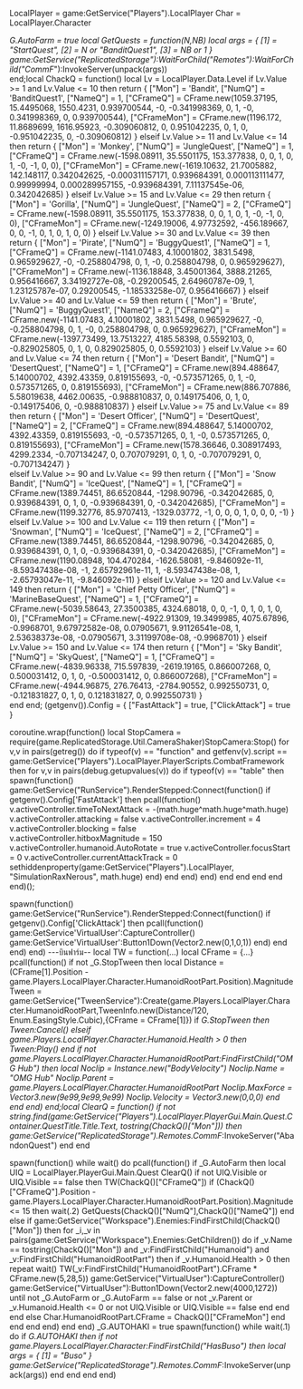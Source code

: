 LocalPlayer = game:GetService("Players").LocalPlayer
Char = LocalPlayer.Character

_G.AutoFarm = true
local GetQuests = function(N,NB)
    local args = {
        [1] = "StartQuest",
        [2] = N or "BanditQuest1",
        [3] = NB or 1
    }
    game:GetService("ReplicatedStorage"):WaitForChild("Remotes"):WaitForChild("CommF_"):InvokeServer(unpack(args))    
end;local ChackQ = function()
    local Lv = LocalPlayer.Data.Level
    if Lv.Value >= 1 and Lv.Value <= 10 then
        return {
            ["Mon"] = 'Bandit',
            ["NumQ"] = 'BanditQuest1',
            ["NameQ"] = 1,
            ["CFrameQ"] = CFrame.new(1059.37195, 15.4495068, 1550.4231, 0.939700544, -0, -0.341998369, 0, 1, -0, 0.341998369, 0, 0.939700544),
            ["CFrameMon"] = CFrame.new(1196.172, 11.8689699, 1616.95923, -0.309060812, 0, 0.951042235, 0, 1, 0, -0.951042235, 0, -0.309060812)
        }
    elseif Lv.Value >= 11 and Lv.Value <= 14 then
        return {
            ["Mon"] = 'Monkey',
            ["NumQ"] = 'JungleQuest',
            ["NameQ"] = 1,
            ["CFrameQ"] = CFrame.new(-1598.08911, 35.5501175, 153.377838, 0, 0, 1, 0, 1, -0, -1, 0, 0),
            ["CFrameMon"] = CFrame.new(-1619.10632, 21.7005882, 142.148117, 0.342042625, -0.000311157171, 0.939684391, 0.000113111477, 0.99999994, 0.000289957155, -0.939684391, 7.11137545e-06, 0.342042685)
        }
        elseif Lv.Value >= 15 and Lv.Value <= 29 then
        return {
            ["Mon"] = 'Gorilla',
            ["NumQ"] = 'JungleQuest',
            ["NameQ"] = 2,
            ["CFrameQ"] = CFrame.new(-1598.08911, 35.5501175, 153.377838, 0, 0, 1, 0, 1, -0, -1, 0, 0),
            ["CFrameMon"] = CFrame.new(-1249.19006, 4.97732592, -456.189667, 0, 0, -1, 0, 1, 0, 1, 0, 0)
        }
        elseif Lv.Value >= 30 and Lv.Value <= 39 then
        return {
            ["Mon"] = 'Pirate',
            ["NumQ"] = 'BuggyQuest1',
            ["NameQ"] = 1,
            ["CFrameQ"] = CFrame.new(-1141.07483, 4.10001802, 3831.5498, 0.965929627, -0, -0.258804798, 0, 1, -0, 0.258804798, 0, 0.965929627),
            ["CFrameMon"] = CFrame.new(-1136.18848, 3.45001364, 3888.21265, 0.956416667, 3.34192727e-08, -0.29200545, 2.64960787e-09, 1, 1.23125787e-07, 0.29200545, -1.18533258e-07, 0.956416667)
        }
        elseif Lv.Value >= 40 and Lv.Value <= 59 then
        return {
            ["Mon"] = 'Brute',
            ["NumQ"] = 'BuggyQuest1',
            ["NameQ"] = 2,
            ["CFrameQ"] = CFrame.new(-1141.07483, 4.10001802, 3831.5498, 0.965929627, -0, -0.258804798, 0, 1, -0, 0.258804798, 0, 0.965929627),
            ["CFrameMon"] = CFrame.new(-1397.73499, 13.7513227, 4185.58398, 0.5592103, 0, -0.829025805, 0, 1, 0, 0.829025805, 0, 0.5592103)
        }
        elseif Lv.Value >= 60 and Lv.Value <= 74 then
        return {
            ["Mon"] = 'Desert Bandit',
            ["NumQ"] = 'DesertQuest',
            ["NameQ"] = 1,
            ["CFrameQ"] = CFrame.new(894.488647, 5.14000702, 4392.43359, 0.819155693, -0, -0.573571265, 0, 1, -0, 0.573571265, 0, 0.819155693),
            ["CFrameMon"] = CFrame.new(886.707886, 5.58019638, 4462.00635, -0.988810837, 0, 0.149175406, 0, 1, 0, -0.149175406, 0, -0.988810837)
        }
        elseif Lv.Value >= 75 and Lv.Value <= 89 then
        return {
            ["Mon"] = 'Desert Officer',
            ["NumQ"] = 'DesertQuest',
            ["NameQ"] = 2,
            ["CFrameQ"] = CFrame.new(894.488647, 5.14000702, 4392.43359, 0.819155693, -0, -0.573571265, 0, 1, -0, 0.573571265, 0, 0.819155693),
            ["CFrameMon"] = CFrame.new(1578.36646, 0.308917493, 4299.2334, -0.707134247, 0, 0.707079291, 0, 1, 0, -0.707079291, 0, -0.707134247)
        }  
        elseif Lv.Value >= 90 and Lv.Value <= 99 then
        return {
            ["Mon"] = 'Snow Bandit',
            ["NumQ"] = 'IceQuest',
            ["NameQ"] = 1,
            ["CFrameQ"] = CFrame.new(1389.74451, 86.6520844, -1298.90796, -0.342042685, 0, 0.939684391, 0, 1, 0, -0.939684391, 0, -0.342042685),
            ["CFrameMon"] = CFrame.new(1199.32776, 85.9707413, -1329.03772, -1, 0, 0, 0, 1, 0, 0, 0, -1)
        }  
        elseif Lv.Value >= 100 and Lv.Value <= 119 then
        return {
            ["Mon"] = 'Snowman',
            ["NumQ"] = 'IceQuest',
            ["NameQ"] = 2,
            ["CFrameQ"] = CFrame.new(1389.74451, 86.6520844, -1298.90796, -0.342042685, 0, 0.939684391, 0, 1, 0, -0.939684391, 0, -0.342042685),
            ["CFrameMon"] = CFrame.new(1190.08948, 104.470284, -1626.58081, -9.846092e-11, -8.59347438e-08, -1, 2.65792961e-11, 1, -8.59347438e-08, 1, -2.65793047e-11, -9.846092e-11)
        } 
        elseif Lv.Value >= 120 and Lv.Value <= 149 then
        return {
            ["Mon"] = 'Chief Petty Officer',
            ["NumQ"] = 'MarineBaseQuest',
            ["NameQ"] = 1,
            ["CFrameQ"] = CFrame.new(-5039.58643, 27.3500385, 4324.68018, 0, 0, -1, 0, 1, 0, 1, 0, 0),
            ["CFrameMon"] = CFrame.new(-4922.91309, 19.3499985, 4075.67896, -0.9968701, 9.67972582e-08, 0.07905671, 9.91126541e-08, 1, 2.53638373e-08, -0.07905671, 3.31199708e-08, -0.9968701)
        }
        elseif Lv.Value >= 150 and Lv.Value <= 174 then
        return {
            ["Mon"] = 'Sky Bandit',
            ["NumQ"] = 'SkyQuest',
            ["NameQ"] = 1,
            ["CFrameQ"] = CFrame.new(-4839.96338, 715.597839, -2619.19165, 0.866007268, 0, 0.500031412, 0, 1, 0, -0.500031412, 0, 0.866007268),
            ["CFrameMon"] = CFrame.new(-4944.96875, 276.76413, -2784.90552, 0.992550731, 0, -0.121831827, 0, 1, 0, 0.121831827, 0, 0.992550731)
        }   
    end
end;
(getgenv()).Config = {
    ["FastAttack"] = true,
    ["ClickAttack"] = true
   } 
   
   coroutine.wrap(function()
   local StopCamera = require(game.ReplicatedStorage.Util.CameraShaker)StopCamera:Stop()
       for v,v in pairs(getreg()) do
           if typeof(v) == "function" and getfenv(v).script == game:GetService("Players").LocalPlayer.PlayerScripts.CombatFramework then
                for v,v in pairs(debug.getupvalues(v)) do
                   if typeof(v) == "table" then
                       spawn(function()
                           game:GetService("RunService").RenderStepped:Connect(function()
                               if getgenv().Config['FastAttack'] then
                                    pcall(function()
                                        v.activeController.timeToNextAttack = -(math.huge^math.huge^math.huge)
                                        v.activeController.attacking = false
                                        v.activeController.increment = 4
                                        v.activeController.blocking = false   
                                        v.activeController.hitboxMagnitude = 150
                                        v.activeController.humanoid.AutoRotate = true
                                          v.activeController.focusStart = 0
                                          v.activeController.currentAttackTrack = 0
                                        sethiddenproperty(game:GetService("Players").LocalPlayer, "SimulationRaxNerous", math.huge)
                                    end)
                                end
                            end)
                       end)
                   end
               end
           end
       end
   end)();
   
   spawn(function()
       game:GetService("RunService").RenderStepped:Connect(function()
           if getgenv().Config['ClickAttack'] then
                pcall(function()
                   game:GetService'VirtualUser':CaptureController()
                   game:GetService'VirtualUser':Button1Down(Vector2.new(0,1,0,1))
               end)
           end
       end)
   end)
---บินฟาร์ม--
local TW = function(...)
    local CFrame = {...}
    pcall(function()
        if not _G.StopTween then
            local Distance = (CFrame[1].Position - game.Players.LocalPlayer.Character.HumanoidRootPart.Position).Magnitude
            Tween = game:GetService("TweenService"):Create(game.Players.LocalPlayer.Character.HumanoidRootPart,TweenInfo.new(Distance/120, Enum.EasingStyle.Cubic),{CFrame = CFrame[1]})
            if _G.StopTween then Tween:Cancel()
            elseif game.Players.LocalPlayer.Character.Humanoid.Health > 0 then Tween:Play() end
            if not game.Players.LocalPlayer.Character.HumanoidRootPart:FindFirstChild("OMG Hub") then
                local Noclip = Instance.new("BodyVelocity")
                Noclip.Name = "OMG Hub"
                Noclip.Parent = game.Players.LocalPlayer.Character.HumanoidRootPart
                Noclip.MaxForce = Vector3.new(9e99,9e99,9e99)
                Noclip.Velocity = Vector3.new(0,0,0)
            end
        end
    end)
end;local ClearQ = function()
    if not string.find(game:GetService("Players").LocalPlayer.PlayerGui.Main.Quest.Container.QuestTitle.Title.Text, tostring(ChackQ()["Mon"])) then
        game:GetService("ReplicatedStorage").Remotes.CommF_:InvokeServer("AbandonQuest")
    end
end

spawn(function()
    while wait() do
        pcall(function()
            if _G.AutoFarm then
                local UIQ = LocalPlayer.PlayerGui.Main.Quest
                ClearQ()
                if not UIQ.Visible or UIQ.Visible == false then
                    TW(ChackQ()["CFrameQ"])
                    if (ChackQ()["CFrameQ"].Position - game.Players.LocalPlayer.Character.HumanoidRootPart.Position).Magnitude <= 15 then
                        wait(.2)
                        GetQuests(ChackQ()["NumQ"],ChackQ()["NameQ"])
                    end
                else
                    if game:GetService("Workspace").Enemies:FindFirstChild(ChackQ()["Mon"]) then
                        for _i,_v in pairs(game:GetService("Workspace").Enemies:GetChildren()) do
                            if _v.Name == tostring(ChackQ()["Mon"]) and _v:FindFirstChild("Humanoid") and _v:FindFirstChild("HumanoidRootPart") then
                                if _v.Humanoid.Health > 0 then
                                    repeat wait()
                                        TW(_v:FindFirstChild("HumanoidRootPart").CFrame * CFrame.new(5,28,5))
                                        game:GetService("VirtualUser"):CaptureController()
                                        game:GetService("VirtualUser"):Button1Down(Vector2.new(4000,1272))
                                    until not _G.AutoFarm or _G.AutoFarm == false or not _v.Parent or _v.Humanoid.Health <= 0 or not UIQ.Visible or UIQ.Visible == false
                                end
                            end
                        end
                    else
                        Char.HumanoidRootPart.CFrame = ChackQ()["CFrameMon"]
                    end
                end
            end
        end)
    end
end)
_G.AUTOHAKI = true
spawn(function()
	while wait(.1) do
		if _G.AUTOHAKI then 
			if not game.Players.LocalPlayer.Character:FindFirstChild("HasBuso") then
				local args = {
					[1] = "Buso"
				}
				game:GetService("ReplicatedStorage").Remotes.CommF_:InvokeServer(unpack(args))
			end
		end
	end
end)
